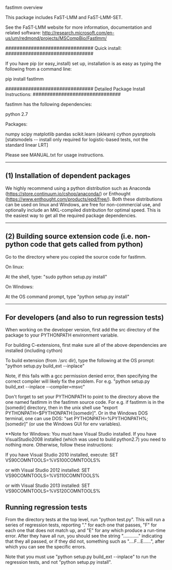 fastlmm overview

This package includes FaST-LMM and FaST-LMM-SET.

See the FaST-LMM website for more information, documentation and related software:
http://research.microsoft.com/en-us/um/redmond/projects/MSCompBio/Fastlmm/


###############################
Quick install:
###############################

If you have pip (or easy_install) set up, installation is as easy as typing the following from a command line:

pip install fastlmm


###############################
Detailed Package Install Instructions:
###############################

fastlmm has the following dependencies:

python 2.7

Packages:

numpy
scipy
matplotlib
pandas
scikit.learn (sklearn)
cython
pysnptools
[statsmodels -- install only required for logistic-based tests, not the standard linear LRT]

Please see MANUAL.txt for usage instructions.

---------------------------------------
(1) Installation of dependent packages
---------------------------------------

We highly recommend using a python distribution such as 
Anaconda (https://store.continuum.io/cshop/anaconda/) 
or Enthought (https://www.enthought.com/products/epd/free/).
Both these distributions can be used on linux and Windows, are free 
for non-commercial use, and optionally include an MKL-compiled distribution
for optimal speed. This is the easiest way to get all the required package
dependencies.

----------------------------------------------------------------------------------
(2) Building source extension code (i.e. non-python code that gets called from python)
----------------------------------------------------------------------------------
Go to the directory where you copied the source code for fastlmm.

On linux:

At the shell, type: "sudo python setup.py install"

On Windows:

At the OS command prompt, type "python setup.py install"


--------------------------------------------
For developers (and also to run regression tests)
--------------------------------------------
When working on the developer version, first add the src directory of the package to your PYTHONPATH 
environment variable.

For building C-extensions, first make sure all of the above dependencies are installed (including cython)

To build extension (from .\src dir), type the following at the OS prompt:
"python setup.py build_ext --inplace"

Note, if this fails with a gcc permission denied error, then specifying the correct compiler will
likely fix the problem. For e.g. "python setup.py build_ext --inplace --compiler=msvc"

Don't forget to set your PYTHONPATH to point to the directory above the one named fastlmm in
the fastlmm source code. For e.g. if fastlmm is in the [somedir] directory, then
in the unix shell use "export PYTHONPATH=$PYTHONPATH:[somedir]". Or in the Windows DOS terminal,
one can use DOS: "set PYTHONPATH=%PYTHONPATH%;[somedir]" (or use the Windows GUI for env variables).

**Note for Windows: You must have Visual Studio installed. If you have VisualStudio2008 installed 
(which was used to build python2.7) you need to nothing more. Otherwise, follow these instructions:

If you have Visual Studio 2010 installed, execute:
SET VS90COMNTOOLS=%VS100COMNTOOLS%

or with Visual Studio 2012 installed:
SET VS90COMNTOOLS=%VS110COMNTOOLS%

or with Visual Studio 2013 installed:
SET VS90COMNTOOLS=%VS120COMNTOOLS%


Running regression tests
------------------------
From the directory tests at the top level, run "python test.py". This will run a
series of regression tests, reporting "." for each one that passes, "F" for each
one that does not match up, and "E" for any which produce a run-time error. After
they have all run, you should see the string "............" indicating that they 
all passed, or if they did not, something such as "....F...E......", after which
you can see the specific errors.

Note that you must use "python setup.py build_ext --inplace" to run the 
regression tests, and not "python setup.py install".

